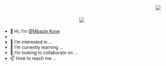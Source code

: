 <img align="right" src="https://visitor-badge.laobi.icu/badge?page_id=Mbazie-Kone.Mbazie-Kone" />

<h1 align="center">
  <a href="https://git.io/typing-svg">
    <img src="https://readme-typing-srv.herokuapp.com/?font=Righteous&size=35&center=true&vCenter=true&width=500&height=70&duration=4000&lines=Hi+There!+;+I'm+M'bazie+Kone!;" />
  </a>
</h1>

- 👋 Hi, I’m [@Mbazie Kone](https://www.linkedin.com/in/m-bazie-kone-2167a2207)
- 
- 👀 I’m interested in ...
- 🌱 I’m currently learning ...
- 💞️ I’m looking to collaborate on ...
- 📫 How to reach me ...
